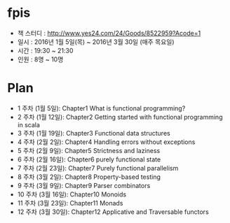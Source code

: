 # fpis

* 책 스터디 : http://www.yes24.com/24/Goods/8522959?Acode=1
* 일시 : 2016년 1월 5일(목) ~ 2016년 3월 30일 (매주 목요일)
* 시간 : 19:30 ~ 21:30
* 인원 : 8명 ~ 10명

# Plan

* 1 주차 (1월 5일): Chapter1 What is functional programming?
* 2 주차 (1월 12일): Chapter2 Getting started with functional programming in scala
* 3 주차 (1월 19일): Chapter3 Functional data structures
* 4 주차 (2월 2일): Chapter4 Handling errors without exceptions
* 5 주차 (2월 9일): Chapter5 Strictness and laziness
* 6 주차 (2월 16일): Chapter6 purely functional state
* 7 주차 (2월 23일): Chapter7 Purely functional parallelism
* 8 주차 (3월 2일): Chapter8 Property-based testing
* 9 주차 (3월 9일): Chapter9 Parser combinators
* 10 주차 (3월 16일): Chapter10 Monoids
* 11 주차 (3월 23일): Chapter11 Monads
* 12 주차 (3월 30일): Chapter12 Applicative and Traversable functors
